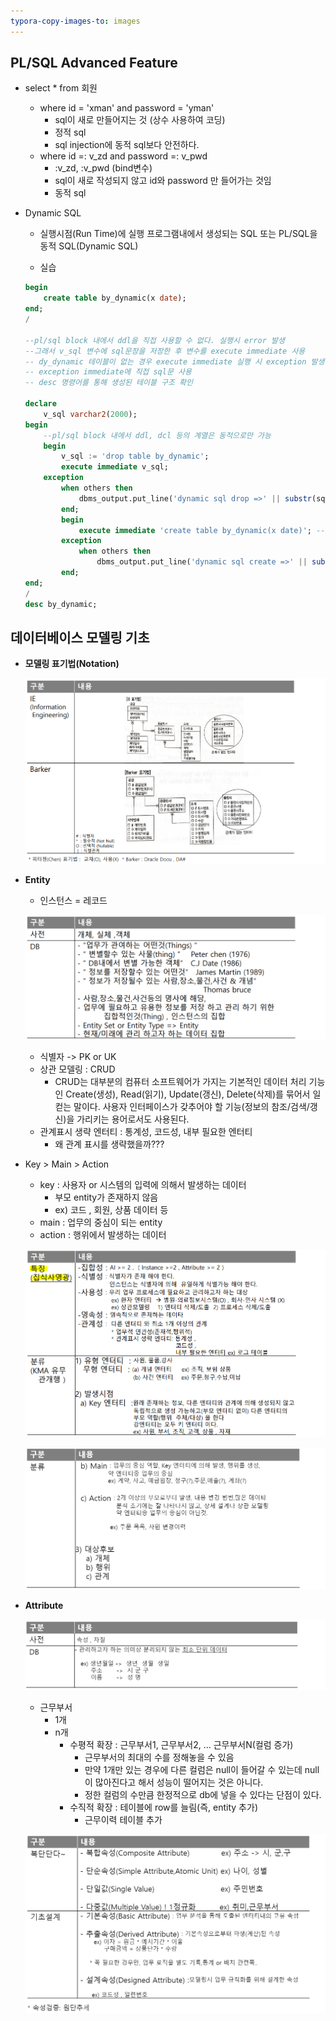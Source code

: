 ```yaml
---
typora-copy-images-to: images
---
```




## PL/SQL Advanced Feature 

- select * from 회원
  - where id = 'xman' and password = 'yman'
    - sql이 새로 만들어지는 것 (상수 사용하여 코딩)
    - 정적 sql
    - sql injection에 동적 sql보다 안전하다.
  - where id =: v_zd and password =: v_pwd
    - :v_zd, :v_pwd (bind변수)
    - sql이 새로 작성되지 않고 id와 password 만 들어가는 것임
    - 동적 sql



- Dynamic SQL 

  - 실행시점(Run Time)에 실행 프로그램내에서 생성되는 SQL 또는 PL/SQL을 동적 SQL(Dynamic SQL) 

  - 실습

  ```sql
  begin 
      create table by_dynamic(x date); 
  end;
  /
  
  --pl/sql block 내에서 ddl을 직접 사용할 수 없다. 실행시 error 발생
  --그래서 v_sql 변수에 sql문장을 저장한 후 변수를 execute immediate 사용
  -- dy_dynamic 테이블이 없는 경우 execute immediate 실행 시 exception 발생
  -- exception immediate에 직접 sql문 사용 
  -- desc 명령어를 통해 생성된 테이블 구조 확인 
  
  declare
      v_sql varchar2(2000);
  begin
      --pl/sql block 내에서 ddl, dcl 등의 계열은 동적으로만 가능
      begin
          v_sql := 'drop table by_dynamic';
          execute immediate v_sql;
      exception
          when others then
              dbms_output.put_line('dynamic sql drop =>' || substr(sqlerrm,1,50));
          end;
          begin
              execute immediate 'create table by_dynamic(x date)'; --직접 sql 문장 사용
          exception
              when others then
                  dbms_output.put_line('dynamic sql create =>' || substr(sqlerrm,1,50));
          end;
  end;
  /
  desc by_dynamic;
  ```

  



## 데이터베이스 모델링 기초

- **모델링 표기법(Notation)**

  ![image-20210707151709432](images/image-20210707151709432.png)



- **Entity**

  - 인스턴스 = 레코드

  ![image-20210707152231633](images/image-20210707152231633.png)

  - 식별자 -> PK or UK
  - 상관 모델링 : CRUD
    - CRUD는 대부분의 컴퓨터 소프트웨어가 가지는 기본적인 데이터 처리 기능인 Create(생성), Read(읽기), Update(갱신), Delete(삭제)를 묶어서 일컫는 말이다. 사용자 인터페이스가 갖추어야 할 기능(정보의 참조/검색/갱신)을 가리키는 용어로서도 사용된다.
  - 관계표시 생략 엔터티 : 통계성, 코드성, 내부 필요한 엔터티
    - 왜 관계 표시를 생략했을까???
- Key > Main > Action 
    - key : 사용자 or 시스템의 입력에 의해서 발생하는 데이터
      - 부모 entity가 존재하지 않음 
      - ex) 코드 , 회원, 상품 데이터 등
    - main : 업무의 중심이 되는 entity
    - action : 행위에서 발생하는 데이터
  
  ![image-20210707153158865](images/image-20210707153158865.png)
  
  ![image-20210709141521732](images/image-20210709141521732.png)
  
  



- **Attribute**

  ![image-20210709142648639](images/image-20210709142648639.png)

  - 근무부서 
    - 1개
    - n개 
      - 수평적 확장 : 근무부서1, 근무부서2, ... 근무부서N(컬럼 증가)
        - 근무부서의 최대의 수를 정해놓을 수 있음
        - 만약 1개만 있는 경우에 다른 컬럼은 null이 들어갈 수 있는데 null이 많아진다고 해서 성능이 떨어지는 것은 아니다.
        - 정한 컬럼의 수만큼 한정적으로 db에 넣을 수 있다는 단점이 있다. 
      - 수직적 확장 : 테이블에 row를 늘림(즉, entity 추가)
        - 근무이력 테이블 추가 

  ![image-20210709144848617](images/image-20210709144848617.png)



















